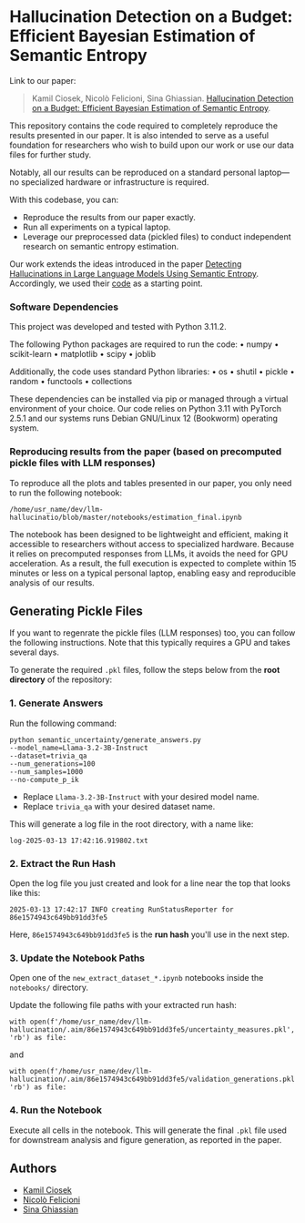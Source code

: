 # Hallucination Detection on a Budget: Efficient Bayesian Estimation of Semantic Entropy

Link to our paper: 
> Kamil Ciosek, Nicolò Felicioni, Sina Ghiassian.
> [Hallucination Detection on a Budget: Efficient Bayesian Estimation of Semantic Entropy](https://arxiv.org/abs/2504.03579).

This repository contains the code required to completely reproduce the results presented in our paper. It is also intended to serve as a useful foundation for researchers who wish to build upon our work or use our data files for further study.

Notably, all our results can be reproduced on a standard personal laptop—no specialized hardware or infrastructure is required.

With this codebase, you can:
- Reproduce the results from our paper exactly.
- Run all experiments on a typical laptop.
- Leverage our preprocessed data (pickled files) to conduct independent research on semantic entropy estimation.

Our work extends the ideas introduced in the paper [Detecting Hallucinations in Large Language Models Using Semantic Entropy](https://www.nature.com/articles/s41586-024-07421-0). Accordingly, we used their [code](https://github.com/jlko/semantic_uncertainty) as a starting point. 

### Software Dependencies

This project was developed and tested with Python 3.11.2.

The following Python packages are required to run the code:
	•	numpy
	•	scikit-learn
	•	matplotlib
	•	scipy
	•	joblib

Additionally, the code uses standard Python libraries:
	•	os
	•	shutil
	•	pickle
	•	random
	•	functools
	•	collections

These dependencies can be installed via pip or managed through a virtual environment of your choice. Our code relies on Python 3.11 with PyTorch 2.5.1 and our systems runs Debian GNU/Linux 12 (Bookworm) operating system.

### Reproducing results from the paper (based on precomputed pickle files with LLM responses)

To reproduce all the plots and tables presented in our paper, you only need to run the following notebook:
```
/home/usr_name/dev/llm-hallucinatio/blob/master/notebooks/estimation_final.ipynb
```
The notebook has been designed to be lightweight and efficient, making it accessible to researchers without access to specialized hardware. Because it relies on precomputed responses from LLMs, it avoids the need for GPU acceleration. As a result, the full execution is expected to complete within 15 minutes or less on a typical personal laptop, enabling easy and reproducible analysis of our results.

## Generating Pickle Files
If you want to regenrate the pickle files (LLM responses) too, you can follow the following instructions. Note that this typically requires a GPU and takes several days.

To generate the required `.pkl` files, follow the steps below from the **root directory** of the repository:

### 1. Generate Answers

Run the following command:
```
python semantic_uncertainty/generate_answers.py
--model_name=Llama-3.2-3B-Instruct
--dataset=trivia_qa
--num_generations=100
--num_samples=1000
--no-compute_p_ik
```


* Replace `Llama-3.2-3B-Instruct` with your desired model name.
* Replace `trivia_qa` with your desired dataset name.

This will generate a log file in the root directory, with a name like:
```
log-2025-03-13 17:42:16.919802.txt
```


### 2. Extract the Run Hash

Open the log file you just created and look for a line near the top that looks like this:
```
2025-03-13 17:42:17 INFO creating RunStatusReporter for 86e1574943c649bb91dd3fe5
```


Here, `86e1574943c649bb91dd3fe5` is the **run hash** you'll use in the next step.

### 3. Update the Notebook Paths

Open one of the `new_extract_dataset_*.ipynb` notebooks inside the `notebooks/` directory.

Update the following file paths with your extracted run hash:

```
with open(f'/home/usr_name/dev/llm-hallucination/.aim/86e1574943c649bb91dd3fe5/uncertainty_measures.pkl', 'rb') as file:
```
and
```
with open(f'/home/usr_name/dev/llm-hallucination/.aim/86e1574943c649bb91dd3fe5/validation_generations.pkl', 'rb') as file:
```
### 4. Run the Notebook

Execute all cells in the notebook. This will generate the final `.pkl` file used for downstream analysis and figure generation, as reported in the paper.


## Authors

- [Kamil Ciosek](mailto:kamilc@spotify.com)
- [Nicolò Felicioni](mailto:nicolof@spotify.com)
- [Sina Ghiassian](mailto:sinag@spotify.com)
